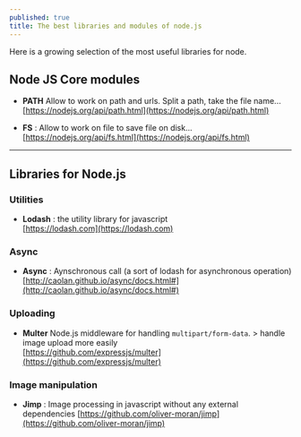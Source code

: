```yaml
---
published: true
title: The best libraries and modules of node.js
---
```

Here is a growing selection of the most useful libraries for node.

## Node JS Core modules 

* **PATH** Allow to work on path and urls. Split a path, take the file name...    
[https://nodejs.org/api/path.html](https://nodejs.org/api/path.html)

* **FS** : Allow to work on file to save file on disk...     
[https://nodejs.org/api/fs.html](https://nodejs.org/api/fs.html)


*** 

## Libraries for Node.js


### Utilities 

* **Lodash** : the utility library for javascript    
[https://lodash.com](https://lodash.com)

### Async 

* **Async** : Aynschronous call (a sort of lodash for asynchronous operation)     [http://caolan.github.io/async/docs.html#](http://caolan.github.io/async/docs.html#)


### Uploading 

* **Multer** Node.js middleware for handling `multipart/form-data`. > handle image upload more easily    
[https://github.com/expressjs/multer](https://github.com/expressjs/multer)

### Image manipulation 

* **Jimp** : Image processing in javascript without any external dependencies     [https://github.com/oliver-moran/jimp](https://github.com/oliver-moran/jimp)
